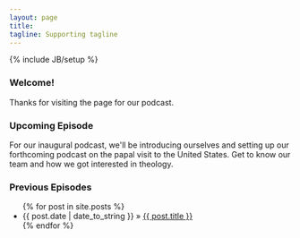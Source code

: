 ```yaml
---
layout: page
title: 
tagline: Supporting tagline
---
```

{% include JB/setup %}
    
### Welcome!

Thanks for visiting the page for our podcast. 

### Upcoming Episode

For our inaugural podcast, we'll be introducing ourselves and setting up our forthcoming podcast on the papal visit to the United States.  Get to know our team and how we got interested in theology.

### Previous Episodes

<ul class="posts">
  {% for post in site.posts %}
    <li><span>{{ post.date | date_to_string }}</span> &raquo; <a href="{{ BASE_PATH }}{{ post.url }}">{{ post.title }}</a></li>
  {% endfor %}
</ul>


